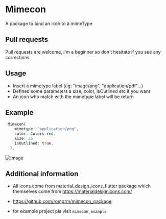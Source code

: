 # Mimecon
A package to bind an icon to a mimeType

## Pull requests
Pull requests are welcome, I'm a beginner so don't hesitate if you see any corrections

## Usage

- Insert a mimetype label (eg: "image/png", "application/pdf"...)
- Defined some parameters a size, color, isOutlined etc if you want 
- An icon who match with the mimetype label will be return 


## Example

```dart
 Mimecon(
    mimetype: "application/png",
    color: Colors.red,
    size: 25,
    isOutlined: true,
  ),
```

![image](./example/example.png)

## Additional information

- All icons come from material_design_icons_flutter package which themselves come from https://materialdesignicons.com/

- https://github.com/romgrm/mimecon_package

- for example project pls visit `mimecon_example`